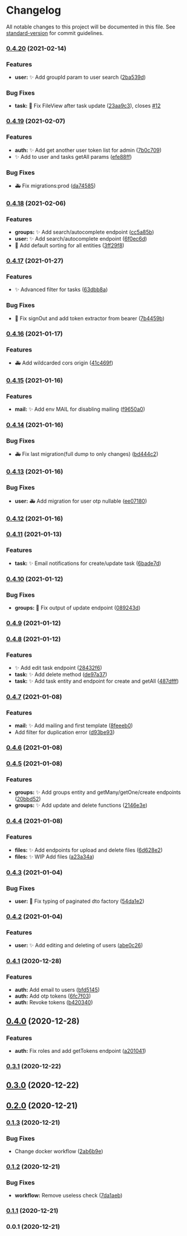 # Changelog

All notable changes to this project will be documented in this file. See [standard-version](https://github.com/conventional-changelog/standard-version) for commit guidelines.

### [0.4.20](https://github.com/Kolobok12309/My-auth_back/compare/v0.4.19...v0.4.20) (2021-02-14)


### Features

* **user:** :sparkles: Add groupId param to user search ([2ba539d](https://github.com/Kolobok12309/My-auth_back/commit/2ba539d056e723f2ab7de290193aabd2dc175e27))


### Bug Fixes

* **task:** :bug: Fix FileView after task update ([23aa9c3](https://github.com/Kolobok12309/My-auth_back/commit/23aa9c3408bfa1d2dd01a51956d021ba0bfee46e)), closes [#12](https://github.com/Kolobok12309/My-auth_back/issues/12)

### [0.4.19](https://github.com/Kolobok12309/My-auth_back/compare/v0.4.18...v0.4.19) (2021-02-07)


### Features

* **auth:** :sparkles: Add get another user token list for admin ([7b0c709](https://github.com/Kolobok12309/My-auth_back/commit/7b0c7098fe69d99d6a5f274669cc7e2d6e769754))
* :sparkles: Add to user and tasks getAll params ([efe88ff](https://github.com/Kolobok12309/My-auth_back/commit/efe88ff9f8d4f69c49618171e497c405731a594b))


### Bug Fixes

* :ambulance: Fix migrations:prod ([da74585](https://github.com/Kolobok12309/My-auth_back/commit/da74585ac19162a75b64603aecbcdb85506657b0))

### [0.4.18](https://github.com/Kolobok12309/My-auth_back/compare/v0.4.17...v0.4.18) (2021-02-06)


### Features

* **groups:** :sparkles: Add search/autocomplete endpoint ([cc5a85b](https://github.com/Kolobok12309/My-auth_back/commit/cc5a85bfc164423901011a6991d7733de9bed2f8))
* **user:** :sparkles: Add search/autocomplete endpoint ([6f0ec6d](https://github.com/Kolobok12309/My-auth_back/commit/6f0ec6df6b3f964a2ef5af23268c6c3c94879b7d))
* :art: Add default sorting for all entities ([3ff29f8](https://github.com/Kolobok12309/My-auth_back/commit/3ff29f89f5f7bbfa2a59c60631f2e4b3029c8e4e))

### [0.4.17](https://github.com/Kolobok12309/My-auth_back/compare/v0.4.16...v0.4.17) (2021-01-27)


### Features

* :sparkles: Advanced filter for tasks ([63dbb8a](https://github.com/Kolobok12309/My-auth_back/commit/63dbb8a4015e017a0610fce882a5e3dc1af80d26))


### Bug Fixes

* :bug: Fix signOut and add token extractor from bearer ([7b4459b](https://github.com/Kolobok12309/My-auth_back/commit/7b4459b999dd859235927010338962c7b58525df))

### [0.4.16](https://github.com/Kolobok12309/My-auth_back/compare/v0.4.15...v0.4.16) (2021-01-17)


### Features

* :ambulance: Add wildcarded cors origin ([41c469f](https://github.com/Kolobok12309/My-auth_back/commit/41c469fcfe52204b08373a0dddcef081b9d2fa13))

### [0.4.15](https://github.com/Kolobok12309/My-auth_back/compare/v0.4.14...v0.4.15) (2021-01-16)


### Features

* **mail:** :sparkles: Add env MAIL for disabling mailing ([f9650a0](https://github.com/Kolobok12309/My-auth_back/commit/f9650a0fe37d2508b7b9cbc4a1cd14917a6944f5))

### [0.4.14](https://github.com/Kolobok12309/My-auth_back/compare/v0.4.13...v0.4.14) (2021-01-16)


### Bug Fixes

* :ambulance: Fix last migration(full dump to only changes) ([bd444c2](https://github.com/Kolobok12309/My-auth_back/commit/bd444c26191c57ec9db4b44197d88d052c5a6090))

### [0.4.13](https://github.com/Kolobok12309/My-auth_back/compare/v0.4.12...v0.4.13) (2021-01-16)


### Bug Fixes

* **user:** :ambulance: Add migration for user otp nullable ([ee07180](https://github.com/Kolobok12309/My-auth_back/commit/ee071808aeabff4f1c728c4638208d0b15e8ddac))

### [0.4.12](https://github.com/Kolobok12309/My-auth_back/compare/v0.4.11...v0.4.12) (2021-01-16)

### [0.4.11](https://github.com/Kolobok12309/My-auth_back/compare/v0.4.10...v0.4.11) (2021-01-13)


### Features

* **task:** :sparkles: Email notifications for create/update task ([6bade7d](https://github.com/Kolobok12309/My-auth_back/commit/6bade7d57b63b0ce3df4479d37aa2ea69210eebb))

### [0.4.10](https://github.com/Kolobok12309/My-auth_back/compare/v0.4.9...v0.4.10) (2021-01-12)


### Bug Fixes

* **groups:** :bug: Fix output of update endpoint ([089243d](https://github.com/Kolobok12309/My-auth_back/commit/089243d3766934070a4eb4a805c70c0425771d9f))

### [0.4.9](https://github.com/Kolobok12309/My-auth_back/compare/v0.4.8...v0.4.9) (2021-01-12)

### [0.4.8](https://github.com/Kolobok12309/My-auth_back/compare/v0.4.7...v0.4.8) (2021-01-12)


### Features

* :sparkles: Add edit task endpoint ([28432f6](https://github.com/Kolobok12309/My-auth_back/commit/28432f6168a18372d965e40ae06d1ebe45bd6933))
* **task:** :sparkles: Add delete method ([de97a37](https://github.com/Kolobok12309/My-auth_back/commit/de97a37d18d0b04372882ec8bffd1d91c8ffeb01))
* **task:** :sparkles: Add task entity and endpoint for create and getAll ([487dfff](https://github.com/Kolobok12309/My-auth_back/commit/487dfff4ce3fb587398c0627ba76d55cdf375291))

### [0.4.7](https://github.com/Kolobok12309/My-auth_back/compare/v0.4.6...v0.4.7) (2021-01-08)


### Features

* **mail:** :sparkles: Add mailing and first template ([8feeeb0](https://github.com/Kolobok12309/My-auth_back/commit/8feeeb09b47ac875bac1bab79d6e9deecf316b46))
* Add filter for duplication error ([d93be93](https://github.com/Kolobok12309/My-auth_back/commit/d93be9333ecd2674cb6933faa15d3aa5cd4f8639))

### [0.4.6](https://github.com/Kolobok12309/My-auth_back/compare/v0.4.5...v0.4.6) (2021-01-08)

### [0.4.5](https://github.com/Kolobok12309/My-auth_back/compare/v0.4.4...v0.4.5) (2021-01-08)


### Features

* **groups:** :sparkles: Add groups entity and getMany/getOne/create endpoints ([20bbd52](https://github.com/Kolobok12309/My-auth_back/commit/20bbd527b975b008766f7f3bcae0e33bca120d06))
* **groups:** :sparkles: Add update and delete functions ([2146e3e](https://github.com/Kolobok12309/My-auth_back/commit/2146e3e375322c49e5233dd75889a407c547f674))

### [0.4.4](https://github.com/Kolobok12309/My-auth_back/compare/v0.4.3...v0.4.4) (2021-01-08)


### Features

* **files:** :sparkles: Add endpoints for upload and delete files ([6d628e2](https://github.com/Kolobok12309/My-auth_back/commit/6d628e22787eb3ec565aabca6dc05fb1f6cb98c1))
* **files:** :sparkles: WIP Add files ([a23a34a](https://github.com/Kolobok12309/My-auth_back/commit/a23a34a5410023991d82ded5564c88a3ce26429a))

### [0.4.3](https://github.com/Kolobok12309/My-auth_back/compare/v0.4.2...v0.4.3) (2021-01-04)


### Bug Fixes

* **user:** :bug: Fix typing of paginated dto factory ([54da1e2](https://github.com/Kolobok12309/My-auth_back/commit/54da1e2c3bbd3cd97e3db08755f5df7a07c0cd23))

### [0.4.2](https://github.com/Kolobok12309/My-auth_back/compare/v0.4.1...v0.4.2) (2021-01-04)


### Features

* **user:** :sparkles: Add editing and deleting of users ([abe0c26](https://github.com/Kolobok12309/My-auth_back/commit/abe0c263ee0b3d19b966c9a458d7b086f17b3d31))

### [0.4.1](https://github.com/Kolobok12309/My-auth_back/compare/v0.4.0...v0.4.1) (2020-12-28)


### Features

* **auth:** Add email to users ([bfd5145](https://github.com/Kolobok12309/My-auth_back/commit/bfd514520d13734cea4ae1e1a1c83ad30a380c8a))
* **auth:** Add otp tokens ([6fc7f03](https://github.com/Kolobok12309/My-auth_back/commit/6fc7f0344429f6eb666120de454ea923ca2c3da9))
* **auth:** Revoke tokens ([b420340](https://github.com/Kolobok12309/My-auth_back/commit/b420340e6a3d49af8f061d73ab2b1a17b8e060d1))

## [0.4.0](https://github.com/Kolobok12309/My-auth_back/compare/v0.3.1...v0.4.0) (2020-12-28)


### Features

* **auth:** Fix roles and add getTokens endpoint ([a201041](https://github.com/Kolobok12309/My-auth_back/commit/a2010411a2e7b54be2fbb78240ebeaa21be04c8d))

### [0.3.1](https://github.com/Kolobok12309/My-auth_back/compare/v0.3.0...v0.3.1) (2020-12-22)

## [0.3.0](https://github.com/Kolobok12309/My-auth_back/compare/v0.2.0...v0.3.0) (2020-12-22)

## [0.2.0](https://github.com/Kolobok12309/My-auth_back/compare/v0.1.3...v0.2.0) (2020-12-21)

### [0.1.3](https://github.com/Kolobok12309/My-auth_back/compare/v0.1.2...v0.1.3) (2020-12-21)


### Bug Fixes

* Change docker workflow ([2ab6b9e](https://github.com/Kolobok12309/My-auth_back/commit/2ab6b9e2620109c755a665af9d2981ef08587eef))

### [0.1.2](https://github.com/Kolobok12309/My-auth_back/compare/v0.1.1...v0.1.2) (2020-12-21)


### Bug Fixes

* **workflow:** Remove useless check ([7da1aeb](https://github.com/Kolobok12309/My-auth_back/commit/7da1aebf696546df86b3d0da6884c5be6176d9f0))

### [0.1.1](https://github.com/Kolobok12309/My-auth_back/compare/v0.0.1...v0.1.1) (2020-12-21)

### 0.0.1 (2020-12-21)
